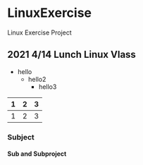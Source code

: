 # LinuxExercise
Linux Exercise Project

## 2021 4/14 Lunch Linux Vlass
+ hello
  + hello2
    +  hello3
 
 |1|2|3|
 |---|---|---|
 |1|2|3|
 
 ### Subject
 #### Sub and Subproject
